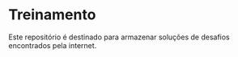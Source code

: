 # Treinamento
Este repositório é destinado para armazenar soluções de desafios encontrados pela internet.
